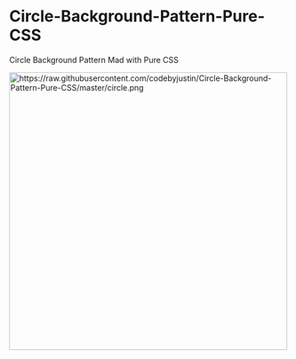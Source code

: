 # Circle-Background-Pattern-Pure-CSS
Circle Background Pattern Mad with Pure CSS

<img width="500" alt="https://raw.githubusercontent.com/codebyjustin/Circle-Background-Pattern-Pure-CSS/master/circle.png">
